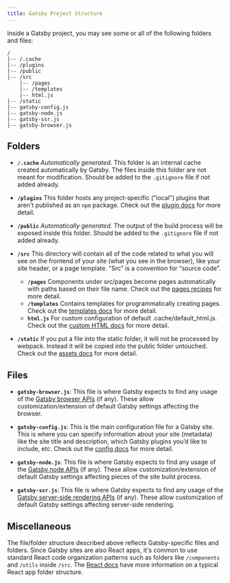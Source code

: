 ```yaml
---
title: Gatsby Project Structure
---
```


Inside a Gatsby project, you may see some or all of the following folders and files:

```text
/
|-- /.cache
|-- /plugins
|-- /public
|-- /src
    |-- /pages
    |-- /templates
    |-- html.js
|-- /static
|-- gatsby-config.js
|-- gatsby-node.js
|-- gatsby-ssr.js
|-- gatsby-browser.js
```

## Folders

- **`/.cache`** _Automatically generated._ This folder is an internal cache created automatically by Gatsby. The files inside this folder are not meant for modification. Should be added to the `.gitignore` file if not added already.

- **`/plugins`** This folder hosts any project-specific ("local") plugins that aren't published as an `npm` package. Check out the [plugin docs](/docs/plugins/) for more detail.

- **`/public`** _Automatically generated._ The output of the build process will be exposed inside this folder. Should be added to the `.gitignore` file if not added already.

- **`/src`** This directory will contain all of the code related to what you will see on the frontend of your site (what you see in the browser), like your site header, or a page template. “Src” is a convention for “source code”.

  - **`/pages`** Components under src/pages become pages automatically with paths based on their file name. Check out the [pages recipes](/docs/recipes/pages-layouts) for more detail.
  - **`/templates`** Contains templates for programmatically creating pages. Check out the [templates docs](/docs/conceptual/building-with-components/#page-template-components) for more detail.
  - **`html.js`** For custom configuration of default .cache/default_html.js. Check out the [custom HTML docs](/docs/custom-html/) for more detail.

- **`/static`** If you put a file into the static folder, it will not be processed by webpack. Instead it will be copied into the public folder untouched. Check out the [assets docs](/docs/how-to/images-and-media/static-folder/#adding-assets-outside-of-the-module-system) for more detail.

## Files

- **`gatsby-browser.js`**: This file is where Gatsby expects to find any usage of the [Gatsby browser APIs](/docs/reference/config-files/gatsby-browser/) (if any). These allow customization/extension of default Gatsby settings affecting the browser.

- **`gatsby-config.js`**: This is the main configuration file for a Gatsby site. This is where you can specify information about your site (metadata) like the site title and description, which Gatsby plugins you’d like to include, etc. Check out the [config docs](/docs/reference/config-files/gatsby-config/) for more detail.

- **`gatsby-node.js`**: This file is where Gatsby expects to find any usage of the [Gatsby node APIs](/docs/reference/config-files/gatsby-node/) (if any). These allow customization/extension of default Gatsby settings affecting pieces of the site build process.

- **`gatsby-ssr.js`**: This file is where Gatsby expects to find any usage of the [Gatsby server-side rendering APIs](/docs/reference/config-files/gatsby-ssr/) (if any). These allow customization of default Gatsby settings affecting server-side rendering.

## Miscellaneous

The file/folder structure described above reflects Gatsby-specific files and folders. Since Gatsby sites are also React apps, it's common to use standard React code organization patterns such as folders like `/components` and `/utils` inside `/src`. The [React docs](https://reactjs.org/docs/faq-structure.html) have more information on a typical React app folder structure.
